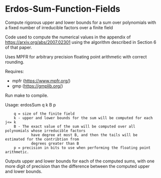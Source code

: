 # Erdos-Sum-Function-Fields
Compute rigorous upper and lower bounds for a sum over polynomials with a fixed number of irreducible factors over a finite field

Code used to compute the numerical values in the appendix of https://arxiv.org/abs/2007.02301 using the algorithm described in Section 6 of that paper.

Uses MPFR for arbitrary precision floating point arithmetic with correct rounding.

Requires:
 - mpfr  (https://www.mpfr.org/)
 - gmp (https://gmplib.org/)

Run make to compile.

Usage:
 erdosSum q k B p

        q = size of the finite field
        k - upper and lower bounds for the sum will be computed for each j<= k
        B - The exact value of the sum will be computed over all polynomials whose irreducible factors
                have degree at most B, and then the tails will be estimated for the contribtion from 
                degrees greater than B
        p = precision in bits to use when performing the floating point arithmetic.

Outputs upper and lower bounds for each of the computed sums, with one more digit of precision than the difference between the computed upper and lower bounds.   
